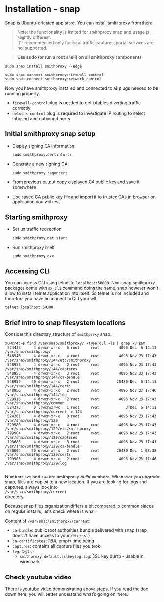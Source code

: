 # Installation - snap

Snap is Ubuntu-oriented app store. You can install smithproxy from there.

> Note: the functionality is limited for smithproxy snap and usage is slightly different.  
> It's recommended only for local traffic captures, portal services are not supported.

> **Use sudo (or run a root shell) on all smithproxy components** 

```
sudo snap install smithproxy --edge

sudo snap connect smithproxy:firewall-control
sudo snap connect smithproxy:network-control   
```  

Now you have smithproxy installed and connected to all plugs needed to be running properly. 
 * `firewall-control` plug is needed to get iptables diverting traffic correctly
 * `network-control` plug is required to investigate IP routing to select inbound and outbound ports


## Initial smithproxy snap setup 


* Display signing CA information: 
    ```
    sudo smithproxy.certinfo-ca
    ```

* Generate a new signing CA:
    ```
    sudo smithproxy.regencert
    ```

* From previous output copy displayed CA public key and save it somewhere

* Use saved CA public key file and import it to trusted CAs in browser on application you will test


## Starting smithproxy


* Set up traffic redirection
    ```
    sudo smithproxy.net start
    ```

* Run smithproxy itself
    ```
    sudo smithproxy.exe 
    ```

## Accessing CLI

You can access CLI using telnet to `localhost:50000`. Non-snap smithproxy packages come with `sx_cli` command 
doing the same, snap however won't allow to install telnet application into itself. So telnet is not included and 
therefore you have to connect to CLI yourself:

```
telnet localhost 50000
``` 

## Brief intro to snap filesystem locations

Consider this directory structure of `smithproxy` snap:

```
xu@cr4:~$ find /var/snap/smithproxy/ -type d,l -ls | grep -v pem
 524433      4 drwxr-xr-x   5 root     root         4096 Dec  6 14:11 /var/snap/smithproxy/
 548946      4 drwxr-xr-x   4 root     root         4096 Nov 23 17:43 /var/snap/smithproxy/144/etc/smithproxy
 548955      4 drwxr-xr-x   2 root     root         4096 Nov 23 17:43 /var/snap/smithproxy/144/captures
 548953      4 drwxr-xr-x   3 root     root         4096 Nov 23 17:43 /var/snap/smithproxy/144/ca-bundle
 548952     20 drwxr-xr-x   2 root     root        20480 Dec  6 14:11 /var/snap/smithproxy/144/certs
 548956      4 drwxr-xr-x   2 root     root         4096 Nov 23 17:46 /var/snap/smithproxy/144/log
 529916      4 drwxr-xr-x   2 root     root         4096 Nov 23 17:43 /var/snap/smithproxy/common
 524373      0 lrwxrwxrwx   1 root     root            3 Dec  6 14:11 /var/snap/smithproxy/current -> 144
 524361      4 drwxr-xr-x   8 root     root         4096 Nov 23 17:43 /var/snap/smithproxy/129
 529980      4 drwxr-xr-x   4 root     root         4096 Nov 23 17:43 /var/snap/smithproxy/129/etc/smithproxy
 799904      4 drwxr-xr-x   2 root     root         4096 Nov 23 17:43 /var/snap/smithproxy/129/captures
 798688      4 drwxr-xr-x   3 root     root         4096 Nov 23 17:43 /var/snap/smithproxy/129/ca-bundle
 530004     20 drwxr-xr-x   2 root     root        20480 Dec  1 08:38 /var/snap/smithproxy/129/certs
 799905      4 drwxr-xr-x   2 root     root         4096 Nov 23 17:46 /var/snap/smithproxy/129/log
 
```

Numbers `129` and `144` are smithproxy *build* numbers. Whenever you upgrade snap, 
files are copied to a new location. If you are looking for logs and captures, always look
 into  
`/var/snap/smithproxy/current`   
directory. 

Because snap files organization differs a bit compared to common places on regular installs, 
let's check where is what.

Content of `/var/snap/smithproxy/current`:  
 * `ca-bundle`: public root authorities bundle delivered with snap (snap doesn't have access to your `/etc/ssl`)  
 * `ca-certificates`: *TBA*, empty time being  
 * `captures`: contains all capture files you took  
 * `log`: logs :)   
     * `smithproxy.default.sslkeylog.log`: SSL key dump - usable in wireshark   



## Check youtube video
There is [youtube video](https://www.youtube.com/watch?v=_uhKHmmKFL8) demonstrating above steps. 
If you read the doc down here, you will better understand what's going on there. 
